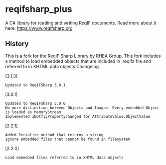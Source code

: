 # reqifsharp_plus

A C# library for reading and writing ReqIF documents. Read more about it here: https://www.reqifsharp.org

## History

This is a fork for the ReqIF Sharp Library by RHEA Group. This fork includes a method to load embedded objects that are included in .reqifz file and referred to in XHTML data objects
Changelog

[3.1.3]

    Updated to ReqIFSharp 3.0.1
[3.0.1]

    Updated to ReqIFSharp 3.0.0
    No more distinction between Objects and Images. Every embedded Object is loaded as MemoryStream
    Implemented INotfiyPropertyChanged for AttributeValue.ObjectValue

[2.2.1]

    Added Serialize method that returns a string
    Ignore embedded files that cannot be found in filesystem

[2.2.0]

    Load embedded files referred to in XHTML data objects
